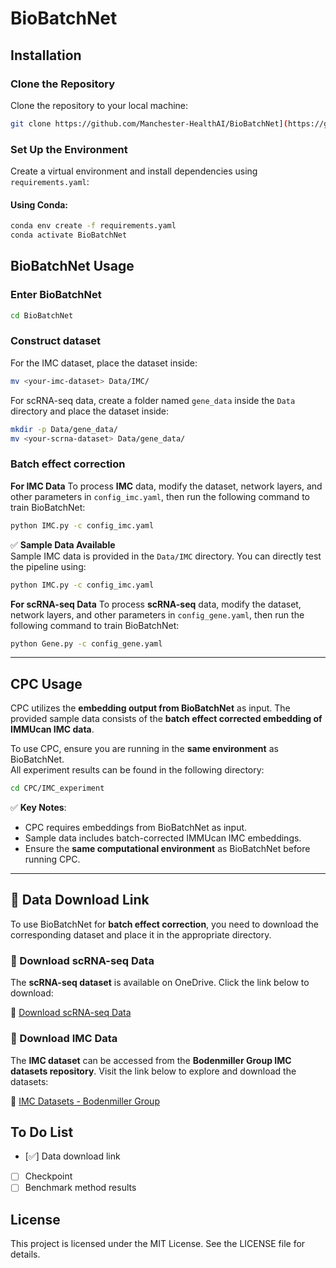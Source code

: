 # BioBatchNet

## Installation

### Clone the Repository

Clone the repository to your local machine:

```bash
git clone https://github.com/Manchester-HealthAI/BioBatchNet](https://github.com/Manchester-HealthAI/BioBatchNet
```

### Set Up the Environment

Create a virtual environment and install dependencies using `requirements.yaml`:

#### Using Conda:

```bash
conda env create -f requirements.yaml
conda activate BioBatchNet
```

## BioBatchNet Usage

### Enter BioBatchNet
```bash
cd BioBatchNet
```

### Construct dataset
For the IMC dataset, place the dataset inside:

```bash
mv <your-imc-dataset> Data/IMC/
```

For scRNA-seq data, create a folder named `gene_data` inside the `Data` directory and place the dataset inside:

```bash
mkdir -p Data/gene_data/
mv <your-scrna-dataset> Data/gene_data/
```

### Batch effect correction

**For IMC Data**
To process **IMC** data, modify the dataset, network layers, and other parameters in `config_imc.yaml`, then run the following command to train BioBatchNet:
```bash
python IMC.py -c config_imc.yaml
```

✅ **Sample Data Available**  
Sample IMC data is provided in the `Data/IMC` directory. You can directly test the pipeline using:
```bash
python IMC.py -c config_imc.yaml
```

**For scRNA-seq Data**
To process **scRNA-seq** data, modify the dataset, network layers, and other parameters in `config_gene.yaml`, then run the following command to train BioBatchNet:
```bash
python Gene.py -c config_gene.yaml
```

---
## CPC Usage

CPC utilizes the **embedding output from BioBatchNet** as input. The provided sample data consists of the **batch effect corrected embedding of IMMUcan IMC data**.

To use CPC, ensure you are running in the **same environment** as BioBatchNet.  
All experiment results can be found in the following directory:

```bash
cd CPC/IMC_experiment
```

✅ **Key Notes**:  
- CPC requires embeddings from BioBatchNet as input.  
- Sample data includes batch-corrected IMMUcan IMC embeddings.  
- Ensure the **same computational environment** as BioBatchNet before running CPC.  

---
## 📂 Data Download Link

To use BioBatchNet for **batch effect correction**, you need to download the corresponding dataset and place it in the appropriate directory.

### **🔹 Download scRNA-seq Data**
The **scRNA-seq dataset** is available on OneDrive. Click the link below to download:

🔗 [Download scRNA-seq Data](https://livemanchesterac-my.sharepoint.com/:f:/g/personal/haiping_liu_student_manchester_ac_uk/Ep189brW69lJtv4ugZ9QdlkBx23hoFJWbTps_nK9LjZkyw?e=Iz9hOJ)

### **🔹 Download IMC Data**
The **IMC dataset** can be accessed from the **Bodenmiller Group IMC datasets repository**. Visit the link below to explore and download the datasets:

🔗 [IMC Datasets - Bodenmiller Group](https://github.com/BodenmillerGroup/imcdatasets)


## To Do List

- [✅] Data download link
- [ ] Checkpoint
- [ ] Benchmark method results

## License

This project is licensed under the MIT License. See the LICENSE file for details.

